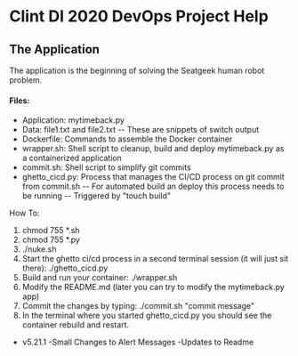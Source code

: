 # Clint DI 2020 DevOps Project Help

## The Application
The application is the beginning of solving the Seatgeek human robot problem.

#### Files:
- Application: mytimeback.py
- Data:  file1.txt and file2.txt
-- These are snippets of switch output
- Dockerfile:  Commands to assemble the Docker container
- wrapper.sh:  Shell script to cleanup, build and deploy mytimeback.py as a containerized application
- commit.sh:  Shell script to simplify git commits
- ghetto\_cicd.py:  Process that manages the CI/CD process on git commit from commit.sh
-- For automated build an deploy this process needs to be running
-- Triggered by "touch build"

How To:

1. chmod 755 *.sh
2. chmod 755 *.py
3. ./nuke.sh
4. Start the ghetto ci/cd process in a second terminal session (it will just sit there): ./ghetto_cicd.py
5. Build and run your container:  ./wrapper.sh
6. Modify the README.md (later you can try to modify the mytimeback.py app)
7. Commit the changes by typing: ./commit.sh "commit message"
8. In the terminal where you started ghetto_cicd.py you should see the container rebuild and restart.


- v5.21.1
	-Small Changes to Alert Messages
	-Updates to Readme
	

